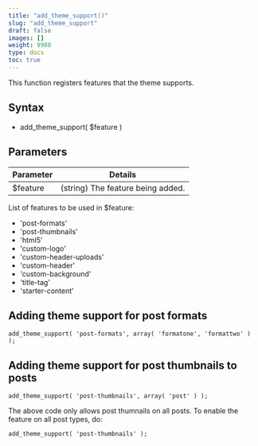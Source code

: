 ```yaml
---
title: "add_theme_support()"
slug: "add_theme_support"
draft: false
images: []
weight: 9988
type: docs
toc: true
---
```


This function registers features that the theme supports.

## Syntax
 - add_theme_support( $feature )

## Parameters
| Parameter | Details |
| ------ | ------ |
| $feature | (string) The feature being added. |

List of features to be used in $feature:
 - 'post-formats'
 - 'post-thumbnails'
 - 'html5'
 - 'custom-logo'
 - 'custom-header-uploads'
 - 'custom-header'
 - 'custom-background'
 - 'title-tag'
 - 'starter-content'

## Adding theme support for post formats
    add_theme_support( 'post-formats', array( 'formatone', 'formattwo' ) );

## Adding theme support for post thumbnails to posts
    add_theme_support( 'post-thumbnails', array( 'post' ) );

The above code only allows post thumnails on all posts. To enable the feature on all post types, do:

    add_theme_support( 'post-thumbnails' );

